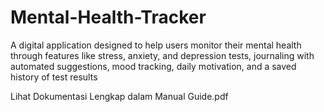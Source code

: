 # Mental-Health-Tracker
A digital application designed to help users monitor their mental health through features like stress, anxiety, and depression tests, journaling with automated suggestions, mood tracking, daily motivation, and a saved history of test results

Lihat Dokumentasi Lengkap dalam Manual Guide.pdf
